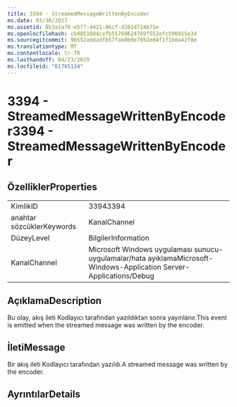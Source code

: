 ```yaml
---
title: 3394 - StreamedMessageWrittenByEncoder
ms.date: 03/30/2017
ms.assetid: 8b3a1a76-e5f7-4421-86cf-d201d724671e
ms.openlocfilehash: cb48518d4cefb55769624769f552efc596915e3d
ms.sourcegitcommit: 9b552addadfb57fab0b9e7852ed4f1f1b8a42f8e
ms.translationtype: MT
ms.contentlocale: tr-TR
ms.lasthandoff: 04/23/2019
ms.locfileid: "61765134"
---
```

# <a name="3394---streamedmessagewrittenbyencoder"></a><span data-ttu-id="063ea-102">3394 - StreamedMessageWrittenByEncoder</span><span class="sxs-lookup"><span data-stu-id="063ea-102">3394 - StreamedMessageWrittenByEncoder</span></span>
## <a name="properties"></a><span data-ttu-id="063ea-103">Özellikler</span><span class="sxs-lookup"><span data-stu-id="063ea-103">Properties</span></span>  
  
|||  
|-|-|  
|<span data-ttu-id="063ea-104">Kimlik</span><span class="sxs-lookup"><span data-stu-id="063ea-104">ID</span></span>|<span data-ttu-id="063ea-105">3394</span><span class="sxs-lookup"><span data-stu-id="063ea-105">3394</span></span>|  
|<span data-ttu-id="063ea-106">anahtar sözcükler</span><span class="sxs-lookup"><span data-stu-id="063ea-106">Keywords</span></span>|<span data-ttu-id="063ea-107">Kanal</span><span class="sxs-lookup"><span data-stu-id="063ea-107">Channel</span></span>|  
|<span data-ttu-id="063ea-108">Düzey</span><span class="sxs-lookup"><span data-stu-id="063ea-108">Level</span></span>|<span data-ttu-id="063ea-109">Bilgiler</span><span class="sxs-lookup"><span data-stu-id="063ea-109">Information</span></span>|  
|<span data-ttu-id="063ea-110">Kanal</span><span class="sxs-lookup"><span data-stu-id="063ea-110">Channel</span></span>|<span data-ttu-id="063ea-111">Microsoft Windows uygulaması sunucu-uygulamalar/hata ayıklama</span><span class="sxs-lookup"><span data-stu-id="063ea-111">Microsoft-Windows-Application Server-Applications/Debug</span></span>|  
  
## <a name="description"></a><span data-ttu-id="063ea-112">Açıklama</span><span class="sxs-lookup"><span data-stu-id="063ea-112">Description</span></span>  
 <span data-ttu-id="063ea-113">Bu olay, akış ileti Kodlayıcı tarafından yazıldıktan sonra yayınlanır.</span><span class="sxs-lookup"><span data-stu-id="063ea-113">This event is emitted when the streamed message was written by the encoder.</span></span>  
  
## <a name="message"></a><span data-ttu-id="063ea-114">İleti</span><span class="sxs-lookup"><span data-stu-id="063ea-114">Message</span></span>  
 <span data-ttu-id="063ea-115">Bir akış ileti Kodlayıcı tarafından yazıldı.</span><span class="sxs-lookup"><span data-stu-id="063ea-115">A streamed message was written by the encoder.</span></span>  
  
## <a name="details"></a><span data-ttu-id="063ea-116">Ayrıntılar</span><span class="sxs-lookup"><span data-stu-id="063ea-116">Details</span></span>
